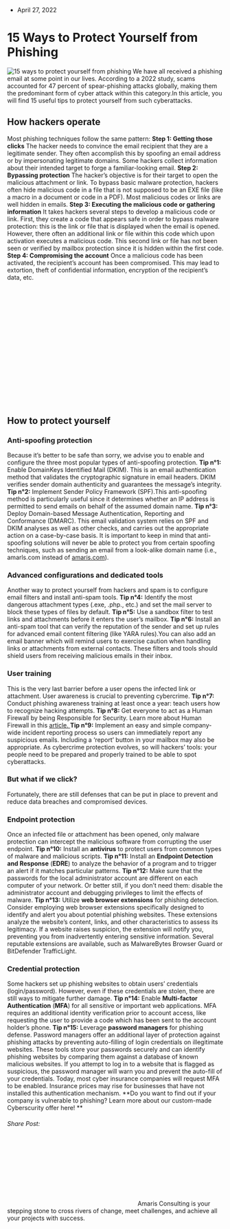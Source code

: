 * April 27, 2022


# 15 Ways to Protect Yourself from Phishing
![15 ways to protect yourself from phishing](https://amaris.com/wp-content/uploads/2022/04/Phishing_Preview-1024x834.png)
We have all received a phishing email at some point in our lives. According to a 2022 study, scams accounted for 47 percent of spear-phishing attacks globally, making them the predominant form of cyber attack within this category.In this article, you will find 15 useful tips to protect yourself from such cyberattacks.
## How hackers operate
Most phishing techniques follow the same pattern:
**Step 1: Getting those clicks**
The hacker needs to convince the email recipient that they are a legitimate sender. They often accomplish this by spoofing an email address or by impersonating legitimate domains. Some hackers collect information about their intended target to forge a familiar-looking email.
**Step 2: Bypassing protection**
The hacker’s objective is for their target to open the malicious attachment or link. To bypass basic malware protection, hackers often hide malicious code in a file that is not supposed to be an EXE file (like a macro in a document or code in a PDF). Most malicious codes or links are well hidden in emails.
**Step 3: Executing the malicious code or gathering information**
It takes hackers several steps to develop a malicious code or link. First, they create a code that appears safe in order to bypass malware protection: this is the link or file that is displayed when the email is opened. However, there often an additional link or file within this code which upon activation executes a malicious code. This second link or file has not been seen or verified by mailbox protection since it is hidden within the first code.
**Step 4: Compromising the account**
Once a malicious code has been activated, the recipient’s account has been compromised. This may lead to extortion, theft of confidential information, encryption of the recipient’s data, etc. 
![Phishing Explained 2](data:image/svg+xml,%3Csvg%20xmlns='http://www.w3.org/2000/svg'%20viewBox='0%200%201024%20576'%3E%3C/svg%3E)
## How to protect yourself
### Anti-spoofing protection
Because it’s better to be safe than sorry, we advise you to enable and configure the three most popular types of anti-spoofing protection.
**Tip n°1:** Enable DomainKeys Identified Mail (DKIM). This is an email authentication method that validates the cryptographic signature in email headers. DKIM verifies sender domain authenticity and guarantees the message’s integrity.
**Tip n°2:** Implement Sender Policy Framework (SPF).This anti-spoofing method is particularly useful since it determines whether an IP address is permitted to send emails on behalf of the assumed domain name.
**Tip n°3:** Deploy Domain-based Message Authentication, Reporting and Conformance (DMARC). This email validation system relies on SPF and DKIM analyses as well as other checks, and carries out the appropriate action on a case-by-case basis.
It is important to keep in mind that anti-spoofing solutions will never be able to protect you from certain spoofing techniques, such as sending an email from a look-alike domain name (i.e., amarls.com instead of [amaris.com](http://dev-corpo.amaris.com/)).
### Advanced configurations and dedicated tools
Another way to protect yourself from hackers and spam is to configure email filters and install anti-spam tools.
**Tip n°4:** Identify the most dangerous attachment types (.exe, .php., etc.) and set the mail server to block these types of files by default.
**Tip n°5:** Use a sandbox filter to test links and attachments before it enters the user’s mailbox.
**Tip n°6:** Install an anti-spam tool that can verify the reputation of the sender and set up rules for advanced email content filtering (like YARA rules).You can also add an email banner which will remind users to exercise caution when handling links or attachments from external contacts.
These filters and tools should shield users from receiving malicious emails in their inbox.
### User training
This is the very last barrier before a user opens the infected link or attachment. User awareness is crucial to preventing cybercrime. 
**Tip n°7:** Conduct phishing awareness training at least once a year: teach users how to recognize hacking attempts.
**Tip n°8:** Get everyone to act as a Human Firewall by being Responsible for Security. Learn more about Human Firewall in this [article. ](https://amaris.com/insights/viewpoint/the-rise-of-the-human-firewall/)
**Tip n°9:** Implement an easy and simple company-wide incident reporting process so users can immediately report any suspicious emails. Including a ‘report’ button in your mailbox may also be appropriate.
As cybercrime protection evolves, so will hackers’ tools: your people need to be prepared and properly trained to be able to spot cyberattacks. 
### But what if we click?
Fortunately, there are still defenses that can be put in place to prevent and reduce data breaches and compromised devices.
### Endpoint protection
Once an infected file or attachment has been opened, only malware protection can intercept the malicious software from corrupting the user endpoint.
**Tip n°10:** Install an **antivirus** to protect users from common types of malware and malicious scripts.
**Tip n°11:** Install an **Endpoint Detection and Response** (**EDRE**) to analyze the behavior of a program and to trigger an alert if it matches particular patterns.
**Tip n°12:** Make sure that the passwords for the local administrator account are different on each computer of your network. Or better still, if you don’t need them: disable the administrator account and debugging privileges to limit the effects of malware.
**Tip n°13:** Utilize **web browser extensions** for phishing detection. Consider employing web browser extensions specifically designed to identify and alert you about potential phishing websites. These extensions analyze the website’s content, links, and other characteristics to assess its legitimacy. If a website raises suspicion, the extension will notify you, preventing you from inadvertently entering sensitive information. Several reputable extensions are available, such as MalwareBytes Browser Guard or BitDefender TrafficLight.
### Credential protection
Some hackers set up phishing websites to obtain users’ credentials (login/password). However, even if these credentials are stolen, there are still ways to mitigate further damage.
**Tip n°14:** Enable **Multi-factor Authentication** (**MFA**) for all sensitive or important web applications. MFA requires an additional identity verification prior to account access, like requesting the user to provide a code which has been sent to the account holder’s phone.
**Tip n°15:** Leverage **password managers** for phishing defense. Password managers offer an additional layer of protection against phishing attacks by preventing auto-filling of login credentials on illegitimate websites. These tools store your passwords securely and can identify phishing websites by comparing them against a database of known malicious websites. If you attempt to log in to a website that is flagged as suspicious, the password manager will warn you and prevent the auto-fill of your credentials.
Today, most cyber insurance companies will request MFA to be enabled. Insurance prices may rise for businesses that have not installed this authentication mechanism.
**Do you want to find out if your company is vulnerable to phishing? Learn more about our custom-made Cyberscurity offer here! **
###### Share Post:
![Amaris Logo](data:image/svg+xml,%3Csvg%20xmlns='http://www.w3.org/2000/svg'%20viewBox='0%200%200%200'%3E%3C/svg%3E)
Amaris Consulting is your stepping stone to cross rivers of change, meet challenges, and achieve all your projects with success.
